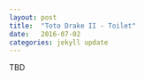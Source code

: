 ```yaml
---
layout: post
title:  "Toto Drake II - Toilet"
date:   2016-07-02
categories: jekyll update
---
```

TBD

